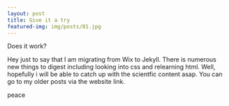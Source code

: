 ```yaml
---
layout: post
title: Give it a try
featured-img: img/posts/01.jpg
---
```


Does it work?

Hey just to say that I am migrating from Wix to Jekyll. There is numerous new things to digest including looking into css and relearning html.
Well, hopefully i will be able to catch up with the scientfic content asap.
You can go to my older posts via the website link.

peace
